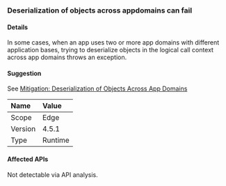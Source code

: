 ### Deserialization of objects across appdomains can fail

#### Details

In some cases, when an app uses two or more app domains with different application bases, trying to deserialize objects in the logical call context across app domains throws an exception.

#### Suggestion

See [Mitigation: Deserialization of Objects Across App Domains](~/docs/framework/migration-guide/mitigation-deserialization-of-objects-across-app-domains.md)

| Name    | Value       |
|:--------|:------------|
| Scope   |Edge|
|Version|4.5.1|
|Type|Runtime|

#### Affected APIs

Not detectable via API analysis.

<!--

#### Affected APIs

Not detectable via API analysis.

-->
